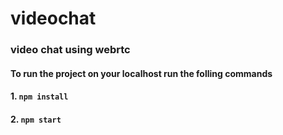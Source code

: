 # videochat
### video chat using webrtc

#### To run the project on your localhost run  the folling commands
#### 1. `npm install`
#### 2. `npm start` 

